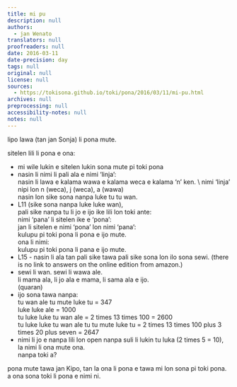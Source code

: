```yaml
---
title: mi pu
description: null
authors:
  - jan Wenato
translators: null
proofreaders: null
date: 2016-03-11
date-precision: day
tags: null
original: null
license: null
sources:
  - https://tokisona.github.io/toki/pona/2016/03/11/mi-pu.html
archives: null
preprocessing: null
accessibility-notes: null
notes: null
---
```


lipo lawa (tan jan Sonja) li pona mute.

sitelen lili li pona e ona:

* mi wile lukin e sitelen lukin sona mute pi toki pona
* nasin li nimi li pali ala e nimi ‘linja’:  \
  nasin li lawa e kalama wawa e kalama weca e kalama ‘n’ ken.  \ 
  nimi ‘linja’ nipi lon n (weca), j (weca), a (wawa)  \
  nasin lon sike sona nanpa luke tu tu wan.
* L11 (sike sona nanpa luke luke wan),  \
  pali sike nanpa tu li jo e ijo ike lili lon toki ante:  \
  nimi ‘pana’ li sitelen ike e ‘pona’:  \
  jan li sitelen e nimi ‘pona’ lon nimi ‘pana’:  \
  kulupu pi toki pona li pona e ijo mute.  \
  ona li nimi:  \
  kulupu pi toki pona li pana e ijo mute.
* L15 - nasin li ala tan pali sike tawa pali sike sona lon ilo sona sewi.
  (there is no link to answers on the online edition from amazon.)
* sewi li wan. sewi li wawa ale.  \
  li mama ala, li jo ala e mama, li sama ala e ijo.  \
  (quaran)
* ijo sona tawa nanpa:  \
  tu wan ale tu mute luke tu = 347  \
  luke luke ale = 1000  \
  tu luke luke tu wan ale = 2 times 13 times 100 = 2600  \
  tu luke luke tu wan ale tu tu mute luke tu = 2 times 13 times 100 plus 3 times 20 plus seven = 2647
* nimi li jo e nanpa lili lon open nanpa suli li lukin tu luka (2 times 5 = 10),  \
  la nimi li ona mute ona.  \
  nanpa toki a?

pona mute tawa jan Kipo, tan la ona li pona e tawa mi lon sona pi toki pona. a ona sona toki li pona e nimi ni.
